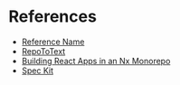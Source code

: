 # References

- [Reference Name](https://example.com)
- [RepoToText](https://github.com/GeekyGhost/RepoToText)
- [Building React Apps in an Nx Monorepo](https://nx.dev/getting-started/tutorials/react-monorepo-tutorial)
- [Spec Kit](https://github.com/vanHeemstraSystems/spec-kit)
